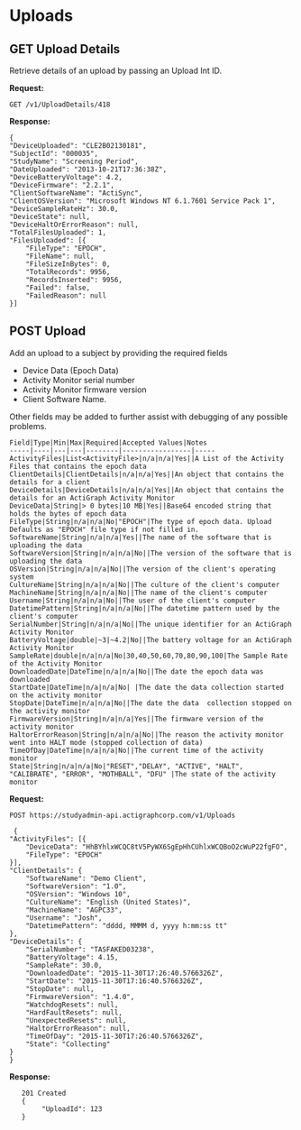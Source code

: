 

Uploads
===

GET Upload Details
---

Retrieve details of an upload by passing an Upload Int ID. 

**Request:**

    GET /v1/UploadDetails/418

**Response:**

    {
    "DeviceUploaded": "CLE2B02130181",
    "SubjectId": "000035",
    "StudyName": "Screening Period",
    "DateUploaded": "2013-10-21T17:36:38Z",
    "DeviceBatteryVoltage": 4.2,
    "DeviceFirmware": "2.2.1",
    "ClientSoftwareName": "ActiSync",
    "ClientOSVersion": "Microsoft Windows NT 6.1.7601 Service Pack 1",
    "DeviceSampleRateHz": 30.0,
    "DeviceState": null,
    "DeviceHaltOrErrorReason": null,
    "TotalFilesUploaded": 1,
    "FilesUploaded": [{
        "FileType": "EPOCH",
        "FileName": null,
        "FileSizeInBytes": 0,
        "TotalRecords": 9956,
        "RecordsInserted": 9956,
        "Failed": false,
        "FailedReason": null
    }]
    
POST Upload
---

Add an upload to a subject by providing the required fields
- Device Data (Epoch Data)
- Activity Monitor serial number 
- Activity Monitor firmware version
- Client Software Name. 

Other fields may be added to further assist with debugging of any possible problems. 

    Field|Type|Min|Max|Required|Accepted Values|Notes
    -----|----|---|---|--------|-----------------|-----
    ActivityFiles|List<ActivityFile>|n/a|n/a|Yes||A List of the Activity Files that contains the epoch data
    ClientDetails|ClientDetails|n/a|n/a|Yes||An object that contains the details for a client
    DeviceDetails|DeviceDetails|n/a|n/a|Yes||An object that contains the details for an ActiGraph Activity Monitor
    DeviceData|String|> 0 bytes|10 MB|Yes||Base64 encoded string that holds the bytes of epoch data
    FileType|String|n/a|n/a|No|"EPOCH"|The type of epoch data. Upload Defaults as "EPOCH" file type if not filled in. 
    SoftwareName|String|n/a|n/a|Yes||The name of the software that is uploading the data
    SoftwareVersion|String|n/a|n/a|No||The version of the software that is uploading the data
    OSVersion|String|n/a|n/a|No||The version of the client's operating system
    CultureName|String|n/a|n/a|No||The culture of the client's computer
    MachineName|String|n/a|n/a|No||The name of the client's computer
    Username|String|n/a|n/a|No||The user of the client's computer
    DatetimePattern|String|n/a|n/a|No||The datetime pattern used by the client's computer
    SerialNumber|String|n/a|n/a|No||The unique identifier for an ActiGraph Activity Monitor
    BatteryVoltage|double|~3|~4.2|No||The battery voltage for an ActiGraph Activity Monitor
    SampleRate|double|n/a|n/a|No|30,40,50,60,70,80,90,100|The Sample Rate of the Activity Monitor
    DownloadedDate|DateTime|n/a|n/a|No||The date the epoch data was downloaded
    StartDate|DateTime|n/a|n/a|No| |The date the data collection started on the activity monitor
    StopDate|DateTime|n/a|n/a|No||The date the data  collection stopped on the activity monitor
    FirmwareVersion|String|n/a|n/a|Yes||The firmware version of the activity monitor
    HaltorErrorReason|String|n/a|n/a|No||The reason the activity monitor went into HALT mode (stopped collection of data)
    TimeOfDay|DateTime|n/a|n/a|No||The current time of the activity monitor
    State|String|n/a|n/a|No|"RESET","DELAY", "ACTIVE", "HALT", "CALIBRATE", "ERROR", "MOTHBALL", "DFU" |The state of the activity monitor

**Request:**

    POST https://studyadmin-api.actigraphcorp.com/v1/Uploads
    
     {
    "ActivityFiles": [{
        "DeviceData": "HhBYhlxWCQC8tV5PyWX6SgEpHhCUhlxWCQBoO2cWuP22fgFO",
        "FileType": "EPOCH"
    }],
    "ClientDetails": {
        "SoftwareName": "Demo Client",
        "SoftwareVersion": "1.0",
        "OSVersion": "Windows 10",
        "CultureName": "English (United States)",
        "MachineName": "AGPC33",
        "Username": "Josh",
        "DatetimePattern": "dddd, MMMM d, yyyy h:mm:ss tt"
    },
    "DeviceDetails": {
        "SerialNumber": "TASFAKED03238",
        "BatteryVoltage": 4.15,
        "SampleRate": 30.0,
        "DownloadedDate": "2015-11-30T17:26:40.5766326Z",
        "StartDate": "2015-11-30T17:16:40.5766326Z",
        "StopDate": null,
        "FirmwareVersion": "1.4.0",
        "WatchdogResets": null,
        "HardFaultResets": null,
        "UnexpectedResets": null,
        "HaltorErrorReason": null,
        "TimeOfDay": "2015-11-30T17:26:40.5766326Z",
        "State": "Collecting"
    }
    }


**Response:**

       201 Created
       {
            "UploadId": 123
       }
       
  
       
   
    
    
